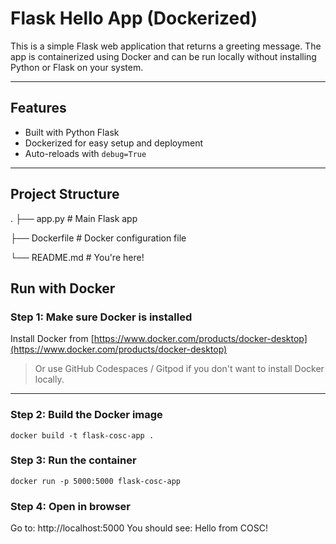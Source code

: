 # Flask Hello App (Dockerized)

This is a simple Flask web application that returns a greeting message. The app is containerized using Docker and can be run locally without installing Python or Flask on your system.

---

##  Features

- Built with Python Flask
- Dockerized for easy setup and deployment
- Auto-reloads with `debug=True`

---

##  Project Structure

.
├── app.py # Main Flask app 

├── Dockerfile # Docker configuration file

└── README.md # You're here!



##  Run with Docker

###  Step 1: Make sure Docker is installed

Install Docker from [https://www.docker.com/products/docker-desktop](https://www.docker.com/products/docker-desktop)

> Or use GitHub Codespaces / Gitpod if you don't want to install Docker locally.

---

### Step 2: Build the Docker image
```
docker build -t flask-cosc-app .
```
### Step 3: Run the container
```
docker run -p 5000:5000 flask-cosc-app
```
###  Step 4: Open in browser
Go to:
http://localhost:5000
You should see:
Hello from COSC!

